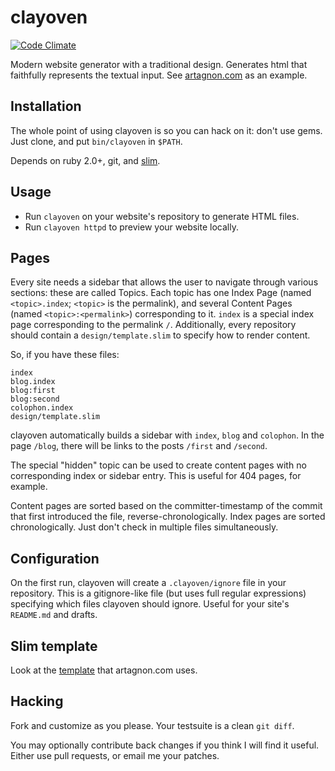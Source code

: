 # clayoven

[![Code Climate](https://codeclimate.com/github/artagnon/clayoven.png)](https://codeclimate.com/github/artagnon/clayoven)

Modern website generator with a traditional design. Generates html that faithfully represents the textual input. See [artagnon.com](https://artagnon.com) as an example.

## Installation

The whole point of using clayoven is so you can hack on it: don't use gems. Just clone, and put `bin/clayoven` in `$PATH`.

Depends on ruby 2.0+, git, and [slim](http://slim-lang.com).

## Usage

* Run `clayoven` on your website's repository to generate HTML files.
* Run `clayoven httpd` to preview your website locally.

## Pages

Every site needs a sidebar that allows the user to navigate through various sections: these are called Topics. Each topic has one Index Page (named `<topic>.index`; `<topic>` is the permalink), and several Content Pages (named `<topic>:<permalink>`) corresponding to it. `index` is a special index page corresponding to the permalink `/`. Additionally, every repository should contain a `design/template.slim` to specify how to render content.

So, if you have these files:

    index
    blog.index
    blog:first
    blog:second
    colophon.index
    design/template.slim

clayoven automatically builds a sidebar with `index`, `blog` and `colophon`. In the page `/blog`, there will be links to the posts `/first` and `/second`.

The special "hidden" topic can be used to create content pages with no corresponding index or sidebar entry. This is useful for 404 pages, for example.

Content pages are sorted based on the committer-timestamp of the commit that first introduced the file, reverse-chronologically. Index pages are sorted chronologically. Just don't check in multiple files simultaneously.

## Configuration

On the first run, clayoven will create a `.clayoven/ignore` file in your repository. This is a gitignore-like file (but uses full regular expressions) specifying which files clayoven should ignore. Useful for your site's `README.md` and drafts.

## Slim template

Look at the [template](examples/template.slim) that artagnon.com uses.

## Hacking

Fork and customize as you please. Your testsuite is a clean `git diff`.

You may optionally contribute back changes if you think I will find it useful. Either use pull requests, or email me your patches.
